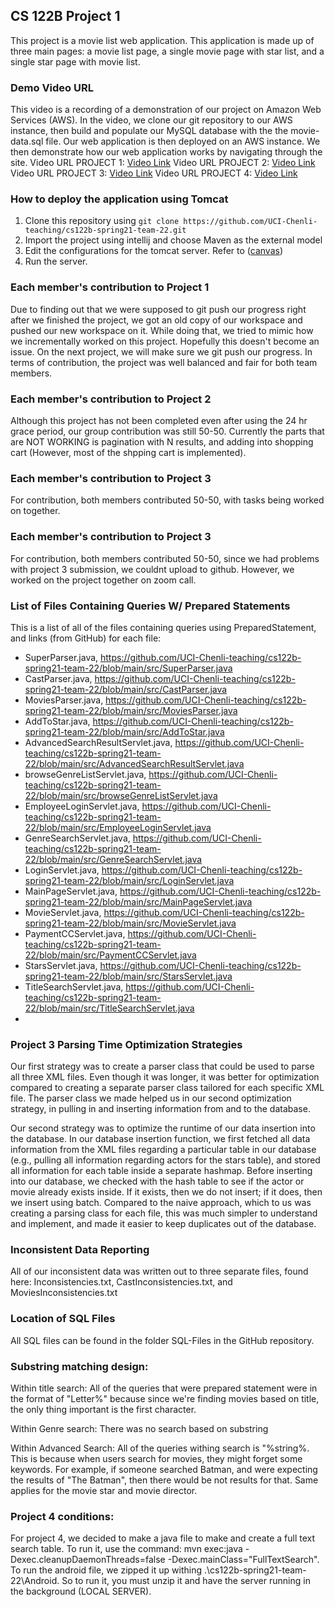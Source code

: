## CS 122B Project 1

This project is a movie list web application. This application is made up of three main pages: a movie list page, a single movie page with star list, and a single star page with movie list.

### Demo Video URL

This video is a recording of a demonstration of our project on Amazon Web Services (AWS). In the video, we clone our git repository to our AWS instance, then build and populate our MySQL database with the the movie-data.sql file. Our web application is then deployed on an AWS instance. We then demonstrate how our web application works by navigating through the site.
Video URL PROJECT 1: [Video Link](https://drive.google.com/file/d/1s6JTrQert-9AaPNvnPzMKgnN08Rd1UaK/view?usp=sharing)
Video URL PROJECT 2: [Video Link](https://www.youtube.com/watch?v=oDBuBBeYzPM)
Video URL PROJECT 3: [Video Link](https://www.youtube.com/watch?v=2kSnEB26E5g)
Video URL PROJECT 4: [Video Link](https://www.youtube.com/watch?v=tmT0AC4gMrE)

### How to deploy the application using Tomcat

1. Clone this repository using `git clone https://github.com/UCI-Chenli-teaching/cs122b-spring21-team-22.git`
2. Import the project using intellij and choose Maven as the external model
3. Edit the configurations for the tomcat server. Refer to ([canvas](https://canvas.eee.uci.edu/courses/36596/pages/intellij-idea-tomcat-configuration))
4. Run the server.

### Each member's contribution to Project 1

Due to finding out that we were supposed to git push our progress right after we finished the project, we got an old copy of our workspace and pushed our new workspace on it. While doing that, we tried to mimic how we incrementally worked on this project. Hopefully this doesn't become an issue. On the next project, we will make sure we git push our progress. In terms of contribution, the project was well balanced and fair for both team members.

### Each member's contribution to Project 2

Although this project has not been completed even after using the 24 hr grace period, our group contribution was still 50-50. Currently the parts that are NOT WORKING is pagination with N results, and adding into shopping cart (However, most of the shpping cart is implemented).

### Each member's contribution to Project 3

For contribution, both members contributed 50-50, with tasks being worked on together.

### Each member's contribution to Project 3

For contribution, both members contributed 50-50, since we had problems with project 3 submission, we couldnt upload to github. However, we worked on the project together on zoom call.

### List of Files Containing Queries W/ Prepared Statements

This is a list of all of the files containing queries using PreparedStatement, and links (from GitHub) for each file:

- SuperParser.java, https://github.com/UCI-Chenli-teaching/cs122b-spring21-team-22/blob/main/src/SuperParser.java
- CastParser.java, https://github.com/UCI-Chenli-teaching/cs122b-spring21-team-22/blob/main/src/CastParser.java
- MoviesParser.java, https://github.com/UCI-Chenli-teaching/cs122b-spring21-team-22/blob/main/src/MoviesParser.java
- AddToStar.java, https://github.com/UCI-Chenli-teaching/cs122b-spring21-team-22/blob/main/src/AddToStar.java
- AdvancedSearchResultServlet.java, https://github.com/UCI-Chenli-teaching/cs122b-spring21-team-22/blob/main/src/AdvancedSearchResultServlet.java
- browseGenreListServlet.java, https://github.com/UCI-Chenli-teaching/cs122b-spring21-team-22/blob/main/src/browseGenreListServlet.java
- EmployeeLoginServlet.java, https://github.com/UCI-Chenli-teaching/cs122b-spring21-team-22/blob/main/src/EmployeeLoginServlet.java
- GenreSearchServlet.java, https://github.com/UCI-Chenli-teaching/cs122b-spring21-team-22/blob/main/src/GenreSearchServlet.java
- LoginServlet.java, https://github.com/UCI-Chenli-teaching/cs122b-spring21-team-22/blob/main/src/LoginServlet.java
- MainPageServlet.java, https://github.com/UCI-Chenli-teaching/cs122b-spring21-team-22/blob/main/src/MainPageServlet.java
- MovieServlet.java, https://github.com/UCI-Chenli-teaching/cs122b-spring21-team-22/blob/main/src/MovieServlet.java
- PaymentCCServlet.java, https://github.com/UCI-Chenli-teaching/cs122b-spring21-team-22/blob/main/src/PaymentCCServlet.java
- StarsServlet.java, https://github.com/UCI-Chenli-teaching/cs122b-spring21-team-22/blob/main/src/StarsServlet.java
- TitleSearchServlet.java, https://github.com/UCI-Chenli-teaching/cs122b-spring21-team-22/blob/main/src/TitleSearchServlet.java
-

### Project 3 Parsing Time Optimization Strategies

Our first strategy was to create a parser class that could be used to parse all three XML files. Even though it was longer, it was better for optimization
compared to creating a separate parser class tailored for each specific XML file. The parser class we made helped us in our second optimization strategy, in pulling in and inserting information from and to the database.

Our second strategy was to optimize the runtime of our data insertion into the database. In our database insertion function, we first fetched all data information from the XML files regarding a particular table in our database (e.g., pulling all information regarding actors for the stars table), and stored all information for each table inside a separate hashmap. Before inserting into our database, we checked with the hash table to see if the actor or movie already exists inside. If it exists, then we do not insert; if it does, then we insert using batch. Compared to the naive approach, which to us was creating a parsing class for each file, this was much simpler to understand and implement, and made it easier to keep duplicates
out of the database.

### Inconsistent Data Reporting

All of our inconsistent data was written out to three separate files, found here: Inconsistencies.txt, CastInconsistencies.txt, and MoviesInconsistencies.txt

### Location of SQL Files

All SQL files can be found in the folder SQL-Files in the GitHub repository.

### Substring matching design:

Within title search: All of the queries that were prepared statement were in the format of "Letter%" because since we're finding movies based on title, the only thing important is the first character.

Within Genre search: There was no search based on substring

Within Advanced Search: All of the queries withing search is "%string%. This is because when users search for movies, they might forget some keywords. For example, if someone searched Batman, and were expecting the results of "The Batman", then there would be not results for that. Same applies for the movie star and movie director.

### Project 4 conditions:

For project 4, we decided to make a java file to make and create a full text search table. To run it, use the command: mvn exec:java -Dexec.cleanupDaemonThreads=false -Dexec.mainClass="FullTextSearch".
To run the android file, we zipped it up withing .\cs122b-spring21-team-22\Android. So to run it, you must unzip it and have the server running in the background (LOCAL SERVER).
